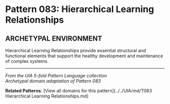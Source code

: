 # Pattern 083: Hierarchical Learning Relationships

## ARCHETYPAL ENVIRONMENT

Hierarchical Learning Relationships provide essential structural and functional elements that support the healthy development and maintenance of complex systems.

---

*From the UIA 5-fold Pattern Language collection*  
*Archetypal domain adaptation of Pattern 083*

**Related Patterns**: [View all domains for this pattern](../../UIA/md/T083 Hierarchical Learning Relationships.md)
